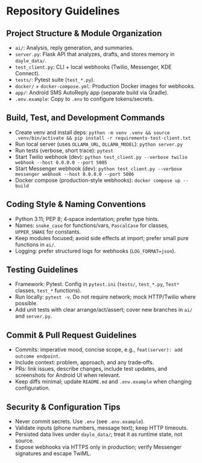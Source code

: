 # Repository Guidelines

## Project Structure & Module Organization
- `ai/`: Analysis, reply generation, and summaries.
- `server.py`: Flask API that analyzes, drafts, and stores memory in `dayle_data/`.
- `test_client.py`: CLI + local webhooks (Twilio, Messenger, KDE Connect).
- `tests/`: Pytest suite (`test_*.py`).
- `docker/` + `docker-compose.yml`: Production Docker images for webhooks.
- `app/`: Android SMS AutoReply app (separate build via Gradle).
- `.env.example`: Copy to `.env` to configure tokens/secrets.

## Build, Test, and Development Commands
- Create venv and install deps: `python -m venv .venv && source .venv/bin/activate && pip install -r requirements-test-client.txt`
- Run local server (uses `OLLAMA_URL`, `OLLAMA_MODEL`): `python server.py`
- Run tests (verbose, short trace): `pytest`
- Start Twilio webhook (dev): `python test_client.py --verbose twilio webhook --host 0.0.0.0 --port 5005`
- Start Messenger webhook (dev): `python test_client.py --verbose messenger webhook --host 0.0.0.0 --port 5006`
- Docker compose (production-style webhooks): `docker compose up --build`

## Coding Style & Naming Conventions
- Python 3.11; PEP 8; 4‑space indentation; prefer type hints.
- Names: `snake_case` for functions/vars, `PascalCase` for classes, `UPPER_SNAKE` for constants.
- Keep modules focused; avoid side effects at import; prefer small pure functions in `ai/`.
- Logging: prefer structured logs for webhooks (`LOG_FORMAT=json`).

## Testing Guidelines
- Framework: Pytest. Config in `pytest.ini` (`tests/`, `test_*.py`, `Test*` classes, `test_*` functions).
- Run locally: `pytest -v`. Do not require network; mock HTTP/Twilio where possible.
- Add unit tests with clear arrange/act/assert; cover new branches in `ai/` and `server.py`.

## Commit & Pull Request Guidelines
- Commits: imperative mood, concise scope, e.g., `feat(server): add outcome endpoint`.
- Include context: problem, approach, and any trade‑offs.
- PRs: link issues, describe changes, include test updates, and screenshots for Android UI when relevant.
- Keep diffs minimal; update `README.md` and `.env.example` when changing configuration.

## Security & Configuration Tips
- Never commit secrets. Use `.env` (see `.env.example`).
- Validate inputs (phone numbers, message text); keep HTTP timeouts.
- Persisted data lives under `dayle_data/`; treat it as runtime state, not source.
- Expose webhooks via HTTPS only in production; verify Messenger signatures and escape TwiML.
